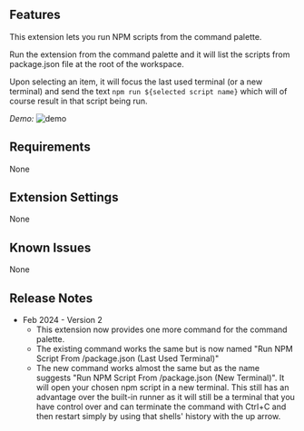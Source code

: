 ## Features

This extension lets you run NPM scripts from the command palette.

Run the extension from the command palette and it will list the scripts from package.json file at the root of the workspace.

Upon selecting an item, it will focus the last used terminal (or a new terminal) and send the text `npm run ${selected script name}` which will of course result in that script being run.

_Demo:_
<img src="https://raw.githubusercontent.com/elliotjharper/vscode-npm-script-run/main/images/demo.gif" alt="demo">

## Requirements

None

## Extension Settings

None

## Known Issues

None

## Release Notes

- Feb 2024 - Version 2
  - This extension now provides one more command for the command palette.
  - The existing command works the same but is now named "Run NPM Script From /package.json (Last Used Terminal)"
  - The new command works almost the same but as the name suggests "Run NPM Script From /package.json (New Terminal)". It will open your chosen npm script in a new terminal. This still has an advantage over the built-in runner as it will still be a terminal that you have control over and can terminate the command with Ctrl+C and then restart simply by using that shells' history with the up arrow.
